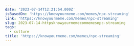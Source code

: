 ```yaml
---
date: '2023-07-14T12:21:54.000Z'
isBasedOn: 'https://knowyourmeme.com/memes/npc-streaming'
link: 'https://knowyourmeme.com/memes/npc-streaming'
slug: 2023-07-14-httpsknowyourmemecommemesnpc-streaming
tags:
  - culture
title: 'https://knowyourmeme.com/memes/npc-streaming'
---
```


